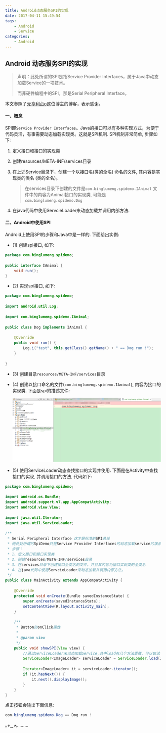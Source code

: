 ```yaml
---
title: Android动态服务SPI的实现
date: 2017-04-11 15:49:54
tags:
    - Android
    - Service
categories:
    - Android
---
```


## Android 动态服务SPI的实现

> 声明：此处所谓的SPI是指Service Provider Interfaces，属于Java中动态加载Service的一项技术。
>
> 而非硬件编程中的SPI，那是Serial Peripheral Interface。

本文参照了[元亨利贞o](http://www.jianshu.com/p/10533e5e4410)这位博主的博客，表示感谢。

#### 一、概念

SPI即`Service Provider Interfaces`。Java的接口可以有多种实现方式，为便于代码灵活，有事需要动态加载实现类。这就是SPI机制. SPI机制非常简单, 步骤如下:

1. 定义接口和接口的实现类

2. 创建resources/META-INF/services目录

3. 在上述Service目录下，创建一个以接口名(类的全名) 命名的文件, 其内容是实现类的类名 (类的全名)。

   > 在services目录下创建的文件是`com.binglumeng.spidemo.IAnimal` 文件中的内容为Animal接口的实现类, 可能是`com.binglumeng.spidemo.Dog`

4. 在java代码中使用ServcieLoader来动态加载并调用内部方法.

#### 二、Android中使用SPI

Android上使用SPI的步骤和Java中是一样的. 下面给出实例:

- (1) 创建spi接口, 如下:

```java
package com.binglumeng.spidemo;

public interface IAnimal {
    void run();
}
```

- (2) 实现spi接口, 如下:

```java
package com.binglumeng.spidemo;

import android.util.Log;

import com.binglumeng.spidemo.IAnimal;

public class Dog implements IAnimal {

    @Override
    public void run() {
        Log.i("test", this.getClass().getName() + " == Dog run !");
    }

}
```

- (3) 创建目录`resources/META-INF/services`目录

- (4) 创建以接口命名的文件(`com.binglumeng.spidemo.IAnimal`), 内容为接口的实现类. 下面是spi的描述文件:

  ![spi](./Android动态服务SPI的实现/spi.png)

- (5) 使用ServiceLoader动态查找接口的实现并使用.
  下面是在Activity中查找接口的实现, 并调用接口的方法, 代码如下:

```java
package com.binglumeng.spidemo;

import android.os.Bundle;
import android.support.v7.app.AppCompatActivity;
import android.view.View;

import java.util.Iterator;
import java.util.ServiceLoader;

/**
 * Serial Peripheral Interface 这才是标准的SPI总线
 * 而此处所谓的SpiDemo只是Service Provider Interfaces的动态加载service的演示。
 * 步骤：
 * 1、定义接口和接口实现类
 * 2、创建resources/META-INF/services目录
 * 3、在services目录下创建接口全类名的文件，并且其内容为接口实现类的全类名
 * 4、在java代码中使用ServcieLoader来动态加载并调用内部方法。
 */
public class MainActivity extends AppCompatActivity {

    @Override
    protected void onCreate(Bundle savedInstanceState) {
        super.onCreate(savedInstanceState);
        setContentView(R.layout.activity_main);
    }

    /**
     * Button的onClick属性
     *
     * @param view
     */
    public void showSPI(View view) {
        //通过ServiceLoader来动态加载Service,其中load有几个方法重载，可以尝试
        ServiceLoader<ImageLoader> serviceLoader = ServiceLoader.load(ImageLoader.class, ImageLoader.class.getClassLoader());
     
        Iterator<ImageLoader> it = serviceLoader.iterator();
        if (it.hasNext()) {
            it.next().displayImage();
        }
    }
}
```

点击按钮会输出下面信息:

```java
com.binglumeng.spidemo.Dog == Dog run !
```

 ｡◕‿◕｡ .......